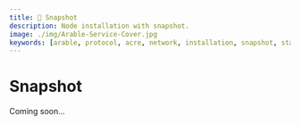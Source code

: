 ```yaml
---
title: 📸 Snapshot
description: Node installation with snapshot.
image: ./img/Arable-Service-Cover.jpg
keywords: [arable, protocol, acre, network, installation, snapshot, statesync, update]
---
```


# Snapshot

Coming soon...